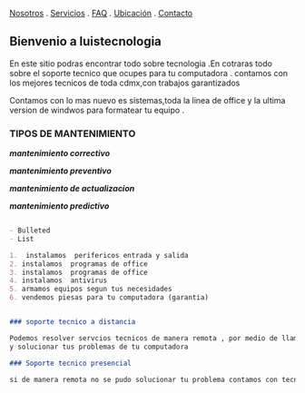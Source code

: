[Nosotros](./nosotros.md) . [Servicios](./servicios.md) . [FAQ](FAQ.md) . [Ubicación](ubicacion.md) . [Contacto](./contacto.md)

## Bienvenio a luistecnologia

En este sitio podras encontrar todo sobre tecnologia .En cotraras todo sobre el soporte tecnico que ocupes para tu computadora  . contamos con los mejores tecnicos
de toda cdmx,con trabajos garantizados 

Contamos con lo mas nuevo es sistemas,toda la linea de office y la ultima version de windwos para formatear tu equipo  .

### TIPOS DE MANTENIMIENTO 

***mantenimiento correctivo***

___mantenimiento preventivo___

***mantenimiento de actualizacion***

***mantenimiento predictivo***
```markdown

- Bulleted
- List

1.  instalamos  perifericos entrada y salida
2. instalamos  programas de office
3. instalamos  programas de office 
4. instalamos  antivirus 
5. armamos equipos segun tus necesidades 
6. vendemos piesas para tu computadora (garantia)


### soporte tecnico a distancia

Podemos resolver servcios tecnicos de manera remota , por medio de llamada , whatssap o de teamviwer podemos darte un soporte tecnico 
y solucionar tus problemas de tu computadora 

### Soporte tecnico presencial 

si de manera remota no se pudo solucionar tu problema contamos con tecnicos que de forma precencial pueden solucionar tu problema 
